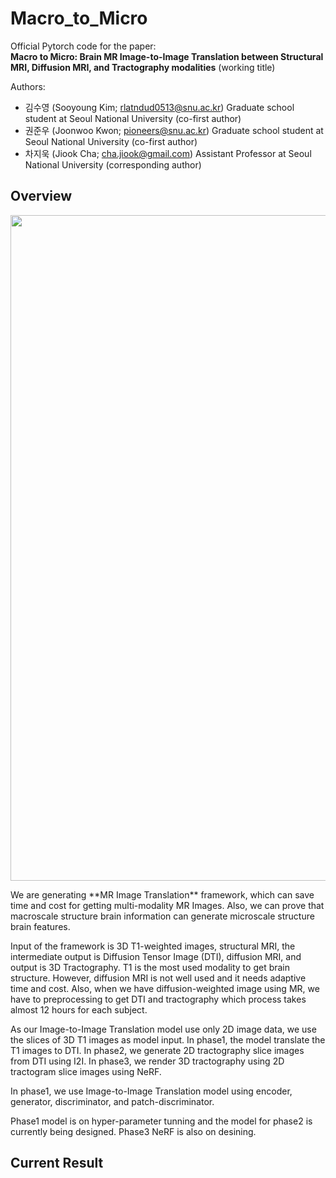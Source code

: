 # Macro_to_Micro
Official Pytorch code for the paper:        
**Macro to Micro: Brain MR Image-to-Image Translation between Structural MRI, Diffusion MRI, and Tractography modalities** (working title)

Authors:       
- 김수영 (Sooyoung Kim; rlatndud0513@snu.ac.kr) Graduate school student at Seoul National University (co-first author)
- 권준우 (Joonwoo Kwon; pioneers@snu.ac.kr) Graduate school student at Seoul National University (co-first author) <br>
- 차지욱 (Jiook Cha; cha.jiook@gmail.com) Assistant Professor at Seoul National University (corresponding author) <br>

## Overview
<p align="center"><img width="1065" alt="overall" src="https://user-images.githubusercontent.com/43199011/230920595-4b3a85a2-d8ec-443b-9ad9-eac556a8163c.png"></p>   
We are generating **MR Image Translation** framework, which can save time and cost for getting multi-modality MR Images. Also, we can prove that macroscale structure brain information can generate microscale structure brain features. <br>

Input of the framework is 3D T1-weighted images, structural MRI, the intermediate output is Diffusion Tensor Image (DTI), diffusion MRI, and output is 3D Tractography. T1 is the most used modality to get brain structure. However, diffusion MRI is not well used and it needs adaptive time and cost. Also, when we have diffusion-weighted image using MR, we have to preprocessing to get DTI and tractography which process takes almost 12 hours for each subject. <br>

As our Image-to-Image Translation model use only 2D image data, we use the slices of 3D T1 images as model input. In phase1, the model translate the T1 images to DTI. In phase2, we generate 2D tractography slice images from DTI using I2I. In phase3, we render 3D tractography using 2D tractogram slice images using NeRF.

<p align="center"></p>  
In phase1, we use Image-to-Image Translation model using encoder, generator, discriminator, and patch-discriminator. 
   
Phase1 model is on hyper-parameter tunning and the model for phase2 is currently being designed. Phase3 NeRF is also on desining.

## Current Result
<p align="center"></p>   
